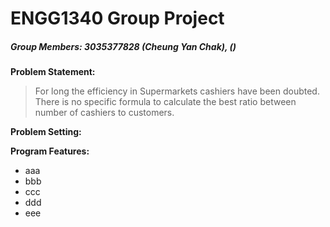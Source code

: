 # ENGG1340 Group Project
##### Group Members: 3035377828 (Cheung Yan Chak), ()

**Problem Statement:**
> For long the efficiency in Supermarkets cashiers have been doubted. There is no specific formula to calculate the best ratio between number of cashiers to customers.

**Problem Setting:**
>

**Program Features:**
- aaa
- bbb
- ccc
- ddd
- eee

